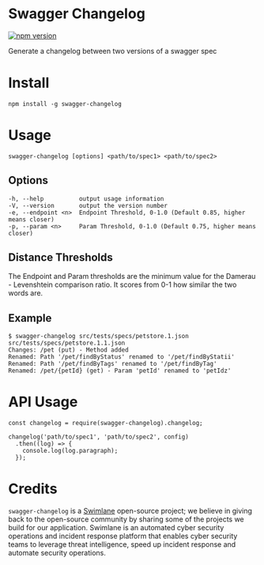 # Swagger Changelog

[![npm version](https://badge.fury.io/js/swagger-changelog.svg)](https://badge.fury.io/js/swagger-changelog)

Generate a changelog between two versions of a swagger spec

# Install
`npm install -g swagger-changelog`

# Usage
`swagger-changelog [options] <path/to/spec1> <path/to/spec2>`

## Options
```
-h, --help          output usage information
-V, --version       output the version number
-e, --endpoint <n>  Endpoint Threshold, 0-1.0 (Default 0.85, higher means closer)
-p, --param <n>     Param Threshold, 0-1.0 (Default 0.75, higher means closer)
```

## Distance Thresholds
The Endpoint and Param thresholds are the minimum value for the Damerau - Levenshtein comparison ratio. It scores from 0-1 how similar the two words are.

## Example
```
$ swagger-changelog src/tests/specs/petstore.1.json src/tests/specs/petstore.1.1.json
Changes: /pet (put) - Method added
Renamed: Path '/pet/findByStatus' renamed to '/pet/findByStatii'
Renamed: Path '/pet/findByTags' renamed to '/pet/findByTag'
Renamed: /pet/{petId} (get) - Param 'petId' renamed to 'petIdz'
```

# API Usage
```
const changelog = require(swagger-changelog).changelog;

changelog('path/to/spec1', 'path/to/spec2', config)
  .then((log) => {
    console.log(log.paragraph);
  });
```

# Credits

`swagger-changelog` is a [Swimlane](https://swimlane.com) open-source project; we believe in giving back to the open-source community by sharing some of the projects we build for our application. Swimlane is an automated cyber security operations and incident response platform that enables cyber security teams to leverage threat intelligence, speed up incident response and automate security operations.
